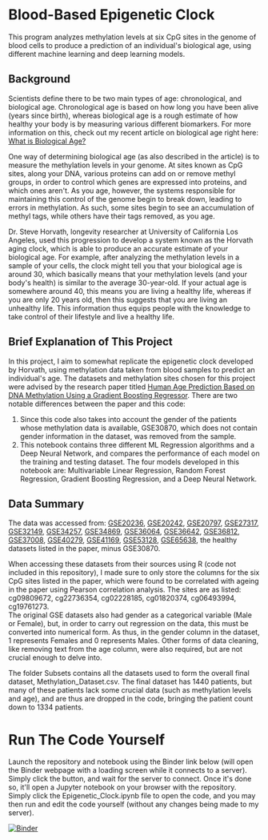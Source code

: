 # Blood-Based Epigenetic Clock
This program analyzes methylation levels at six CpG sites in the genome of blood cells to produce a prediction of an individual's biological age, using different machine learning and deep learning models.
## Background
Scientists define there to be two main types of age: chronological, and biological age. Chronological age is based on how long you have been alive (years since birth), whereas biological age is a rough estimate of how healthy your body is by measuring various different biomarkers. For more information on this, check out my recent article on biological age right here: [What is Biological Age?](https://medium.com/biotein/what-is-biological-age-383692f53e60)

One way of determining biological age (as also described in the article) is to measure the methylation levels in your genome. At sites known as CpG sites, along your DNA, various proteins can add on or remove methyl groups, in order to control which genes are expressed into proteins, and which ones aren't. As you age, however, the systems responsible for maintaining this control of the genome begin to break down, leading to errors in methylation. As such, some sites begin to see an accumulation of methyl tags, while others have their tags removed, as you age.

Dr. Steve Horvath, longevity researcher at University of California Los Angeles, used this progression to develop a system known as the Horvath aging clock, which is able to produce an accurate estimate of your biological age. For example, after analyzing the methylation levels in a sample of your cells, the clock might tell you that your biological age is around 30, which basically means that your methylation levels (and your body's health) is similar to the average 30-year-old. If your actual age is somewhere around 40, this means you are living a healthy life, whereas if you are only 20 years old, then this suggests that you are living an unhealthy life. This information thus equips people with the knowledge to take control of their lifestyle and live a healthy life.

## Brief Explanation of This Project
In this project, I aim to somewhat replicate the epigenetic clock developed by Horvath, using methylation data taken from blood samples to predict an individual's age. The datasets and methylation sites chosen for this project were advised by the research paper titled [Human Age Prediction Based on DNA Methylation Using a Gradient Boosting Regressor](https://doi.org/10.3390/genes9090424). There are two notable differences between the paper and this code:
1. Since this code also takes into account the gender of the patients whose methylation data is available, GSE30870, which does not contain gender information in the dataset, was removed from the sample.
2. This notebook contains three different ML Regression algorithms and a Deep Neural Network, and compares the performance of each model on the training and testing dataset. The four models developed in this notebook are: Multivariable Linear Regression, Random Forest Regression, Gradient Boosting Regression, and a Deep Neural Network.

## Data Summary
The data was accessed from: [GSE20236](https://www.ncbi.nlm.nih.gov/geo/query/acc.cgi?acc=GSE20236), [GSE20242](https://www.ncbi.nlm.nih.gov/geo/query/acc.cgi?acc=GSE20242), [GSE20797](https://www.ncbi.nlm.nih.gov/geo/query/acc.cgi?acc=GSE27097), [GSE27317](https://www.ncbi.nlm.nih.gov/geo/query/acc.cgi?acc=GSE27317), [GSE32149](https://www.ncbi.nlm.nih.gov/geo/query/acc.cgi?acc=GSE32149), [GSE34257](https://www.ncbi.nlm.nih.gov/geo/query/acc.cgi?acc=GSE34257), [GSE34869](https://www.ncbi.nlm.nih.gov/geo/query/acc.cgi?acc=GSE34869), [GSE36064](https://www.ncbi.nlm.nih.gov/geo/query/acc.cgi?acc=GSE36064), [GSE36642](https://www.ncbi.nlm.nih.gov/geo/query/acc.cgi?acc=GSE36642), [GSE36812](https://www.ncbi.nlm.nih.gov/geo/query/acc.cgi?acc=GSE36812), [GSE37008](https://www.ncbi.nlm.nih.gov/geo/query/acc.cgi?acc=GSE37008), [GSE40279](https://www.ncbi.nlm.nih.gov/geo/query/acc.cgi?acc=GSE40279), [GSE41169](https://www.ncbi.nlm.nih.gov/geo/query/acc.cgi?acc=GSE41169), [GSE53128](https://www.ncbi.nlm.nih.gov/geo/query/acc.cgi?acc=GSE53128), [GSE65638](https://www.ncbi.nlm.nih.gov/geo/query/acc.cgi?acc=GSE65638), the healthy datasets listed in the paper, minus GSE30870.

When accessing these datasets from their sources using R (code not included in this repository), I made sure to only store the columns for the six CpG sites listed in the paper, which were found to be correlated with ageing in the paper using Pearson correlation analysis. The sites are as listed: cg09809672, cg22736354, cg02228185, cg01820374, cg06493994, cg19761273.  
The original GSE datasets also had gender as a categorical variable (Male or Female), but, in order to carry out regression on the data, this must be converted into numerical form. As thus, in the gender column in the dataset, 1 represents Females and 0 represents Males.
Other forms of data cleaning, like removing text from the age column, were also required, but are not crucial enough to delve into.

The folder Subsets contains all the datasets used to form the overall final dataset, Methylation_Dataset.csv. The final dataset has 1440 patients, but many of these patients lack some crucial data (such as methylation levels and age), and are thus are dropped in the code, bringing the patient count down to 1334 patients.

# Run The Code Yourself
Launch the repository and notebook using the Binder link below (will open the Binder webpage with a loading screen while it connects to a server). Simply click the button, and wait for the server to connect. Once it's done so, it'll open a Jupyter notebook on your browser with the repository. Simply click the Epigenetic_Clock.ipynb file to open the code, and you may then run and edit the code yourself (without any changes being made to my server).   
   
[![Binder](https://mybinder.org/badge_logo.svg)](https://mybinder.org/v2/gh/AkshajD/Epigenetic-Clock/HEAD)
